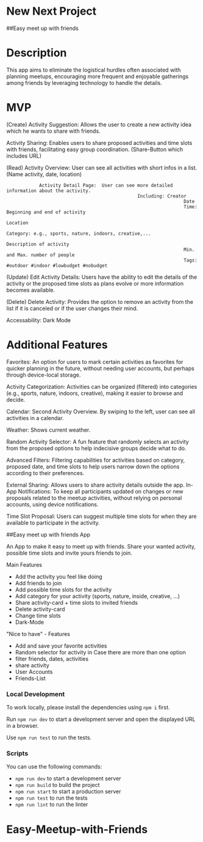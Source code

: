 # New Next Project

##Easy meet up with friends

# Description

This app aims to eliminate the logistical hurdles often associated with planning meetups, encouraging more frequent and enjoyable gatherings among friends by leveraging technology to handle the details.

# MVP

  (Create) Activity Suggestion: Allows the user to create a new activity idea which he wants to share with friends. 
                                                  
Activity Sharing: Enables users to share proposed activities and time slots with friends, facilitating easy group coordination. (Share-Button which includes URL)
                                            

(Read) Activity Overview: User can see all activities with short infos in a list. (Name activity, date, location)
                            
                Activity Detail Page:  User can see more detailed information about the activity. 
                                                    Including: Creator 
                                                                     Date
                                                                     Time: Beginning and end of activity
                                                                     Location
                                                                     Category: e.g., sports, nature, indoors, creative,...
                                                                     Description of activity
                                                                     Min. and Max. number of people
                                                                     Tags: #outdoor #indoor #lowbudget #nobudget 

(Update) Edit Activity Details: Users have the ability to edit the details of the activity or the proposed time slots as plans evolve or more information becomes available.
   
(Delete) Delete Activity: Provides the option to remove an activity from the list if it is canceled or if the user changes their mind.

Accessability: Dark Mode

# Additional Features

Favorites: An option for users to mark certain activities as favorites for quicker planning in the future, without needing user accounts, but perhaps through device-local storage.   

Activity Categorization: Activities can be organized (filtered) into categories (e.g., sports, nature, indoors, creative), making it easier to browse and decide.

Calendar: Second Activity Overview. By swiping to the left, user can see all activities in a calendar.

Weather: Shows current weather. 
   
Random Activity Selector: A fun feature that randomly selects an activity from the proposed options to help indecisive groups decide what to do.

Advanced Filters: Filtering capabilities for activities based on category, proposed date, and time slots to help users narrow down the options according to their preferences.

External Sharing: Allows users to share activity details outside the app.
In-App Notifications: To keep all participants updated on changes or new proposals related to the meetup activities, without relying on personal accounts, using device notifications.

Time Slot Proposal: Users can suggest multiple time slots for when they are available to participate in the activity.

##Easy meet up with friends App

An App to make it easy to meet up with friends. 
Share your wanted activity, possible time slots 
and invite yours friends to join.

Main Features
- Add the activity you feel like doing
- Add friends to join
- Add possible time slots for the activity
- Add category for your activity (sports, nature, inside, creative, ...)
- Share activity-card + time slots to invited friends
- Delete activity-card
- Change time slots 
- Dark-Mode


"Nice to have" - Features
- Add and save your favorite activities
- Random selector for activity 
  in Case there are more than one option
- filter friends, dates, activities 
- share activity 
- User Accounts
- Friends-List



### Local Development

To work locally, please install the dependencies using `npm i` first.

Run `npm run dev` to start a development server and open the displayed URL in a browser.

Use `npm run test` to run the tests.

### Scripts

You can use the following commands:

- `npm run dev` to start a development server
- `npm run build` to build the project
- `npm run start` to start a production server
- `npm run test` to run the tests
- `npm run lint` to run the linter
# Easy-Meetup-with-Friends
